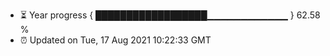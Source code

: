 - ⏳ Year progress { ██████████████████▁▁▁▁▁▁▁▁▁▁▁▁ } 62.58 %
- ⏰ Updated on Tue, 17 Aug 2021 10:22:33 GMT


